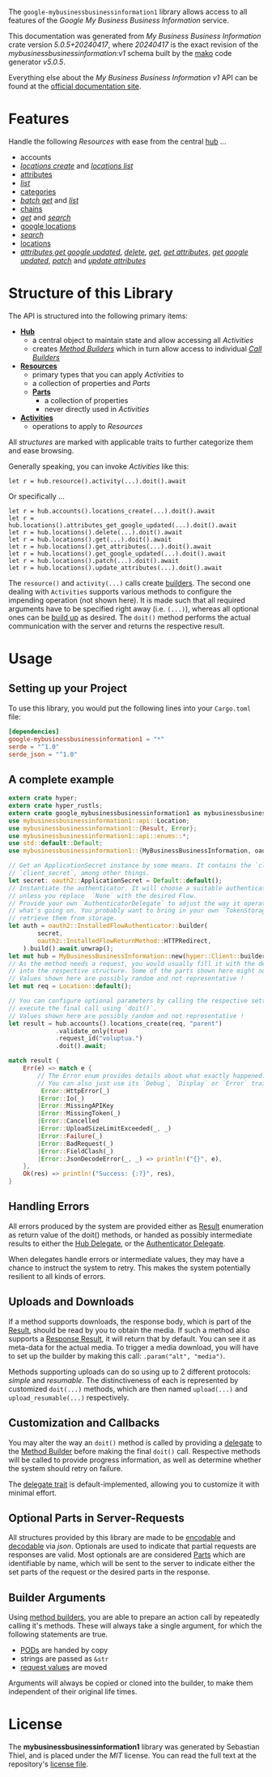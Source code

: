 <!---
DO NOT EDIT !
This file was generated automatically from 'src/generator/templates/api/README.md.mako'
DO NOT EDIT !
-->
The `google-mybusinessbusinessinformation1` library allows access to all features of the *Google My Business Business Information* service.

This documentation was generated from *My Business Business Information* crate version *5.0.5+20240417*, where *20240417* is the exact revision of the *mybusinessbusinessinformation:v1* schema built by the [mako](http://www.makotemplates.org/) code generator *v5.0.5*.

Everything else about the *My Business Business Information* *v1* API can be found at the
[official documentation site](https://developers.google.com/my-business/).
# Features

Handle the following *Resources* with ease from the central [hub](https://docs.rs/google-mybusinessbusinessinformation1/5.0.5+20240417/google_mybusinessbusinessinformation1/MyBusinessBusinessInformation) ...

* accounts
 * [*locations create*](https://docs.rs/google-mybusinessbusinessinformation1/5.0.5+20240417/google_mybusinessbusinessinformation1/api::AccountLocationCreateCall) and [*locations list*](https://docs.rs/google-mybusinessbusinessinformation1/5.0.5+20240417/google_mybusinessbusinessinformation1/api::AccountLocationListCall)
* [attributes](https://docs.rs/google-mybusinessbusinessinformation1/5.0.5+20240417/google_mybusinessbusinessinformation1/api::Attribute)
 * [*list*](https://docs.rs/google-mybusinessbusinessinformation1/5.0.5+20240417/google_mybusinessbusinessinformation1/api::AttributeListCall)
* [categories](https://docs.rs/google-mybusinessbusinessinformation1/5.0.5+20240417/google_mybusinessbusinessinformation1/api::Category)
 * [*batch get*](https://docs.rs/google-mybusinessbusinessinformation1/5.0.5+20240417/google_mybusinessbusinessinformation1/api::CategoryBatchGetCall) and [*list*](https://docs.rs/google-mybusinessbusinessinformation1/5.0.5+20240417/google_mybusinessbusinessinformation1/api::CategoryListCall)
* [chains](https://docs.rs/google-mybusinessbusinessinformation1/5.0.5+20240417/google_mybusinessbusinessinformation1/api::Chain)
 * [*get*](https://docs.rs/google-mybusinessbusinessinformation1/5.0.5+20240417/google_mybusinessbusinessinformation1/api::ChainGetCall) and [*search*](https://docs.rs/google-mybusinessbusinessinformation1/5.0.5+20240417/google_mybusinessbusinessinformation1/api::ChainSearchCall)
* [google locations](https://docs.rs/google-mybusinessbusinessinformation1/5.0.5+20240417/google_mybusinessbusinessinformation1/api::GoogleLocation)
 * [*search*](https://docs.rs/google-mybusinessbusinessinformation1/5.0.5+20240417/google_mybusinessbusinessinformation1/api::GoogleLocationSearchCall)
* [locations](https://docs.rs/google-mybusinessbusinessinformation1/5.0.5+20240417/google_mybusinessbusinessinformation1/api::Location)
 * [*attributes get google updated*](https://docs.rs/google-mybusinessbusinessinformation1/5.0.5+20240417/google_mybusinessbusinessinformation1/api::LocationAttributeGetGoogleUpdatedCall), [*delete*](https://docs.rs/google-mybusinessbusinessinformation1/5.0.5+20240417/google_mybusinessbusinessinformation1/api::LocationDeleteCall), [*get*](https://docs.rs/google-mybusinessbusinessinformation1/5.0.5+20240417/google_mybusinessbusinessinformation1/api::LocationGetCall), [*get attributes*](https://docs.rs/google-mybusinessbusinessinformation1/5.0.5+20240417/google_mybusinessbusinessinformation1/api::LocationGetAttributeCall), [*get google updated*](https://docs.rs/google-mybusinessbusinessinformation1/5.0.5+20240417/google_mybusinessbusinessinformation1/api::LocationGetGoogleUpdatedCall), [*patch*](https://docs.rs/google-mybusinessbusinessinformation1/5.0.5+20240417/google_mybusinessbusinessinformation1/api::LocationPatchCall) and [*update attributes*](https://docs.rs/google-mybusinessbusinessinformation1/5.0.5+20240417/google_mybusinessbusinessinformation1/api::LocationUpdateAttributeCall)




# Structure of this Library

The API is structured into the following primary items:

* **[Hub](https://docs.rs/google-mybusinessbusinessinformation1/5.0.5+20240417/google_mybusinessbusinessinformation1/MyBusinessBusinessInformation)**
    * a central object to maintain state and allow accessing all *Activities*
    * creates [*Method Builders*](https://docs.rs/google-mybusinessbusinessinformation1/5.0.5+20240417/google_mybusinessbusinessinformation1/client::MethodsBuilder) which in turn
      allow access to individual [*Call Builders*](https://docs.rs/google-mybusinessbusinessinformation1/5.0.5+20240417/google_mybusinessbusinessinformation1/client::CallBuilder)
* **[Resources](https://docs.rs/google-mybusinessbusinessinformation1/5.0.5+20240417/google_mybusinessbusinessinformation1/client::Resource)**
    * primary types that you can apply *Activities* to
    * a collection of properties and *Parts*
    * **[Parts](https://docs.rs/google-mybusinessbusinessinformation1/5.0.5+20240417/google_mybusinessbusinessinformation1/client::Part)**
        * a collection of properties
        * never directly used in *Activities*
* **[Activities](https://docs.rs/google-mybusinessbusinessinformation1/5.0.5+20240417/google_mybusinessbusinessinformation1/client::CallBuilder)**
    * operations to apply to *Resources*

All *structures* are marked with applicable traits to further categorize them and ease browsing.

Generally speaking, you can invoke *Activities* like this:

```Rust,ignore
let r = hub.resource().activity(...).doit().await
```

Or specifically ...

```ignore
let r = hub.accounts().locations_create(...).doit().await
let r = hub.locations().attributes_get_google_updated(...).doit().await
let r = hub.locations().delete(...).doit().await
let r = hub.locations().get(...).doit().await
let r = hub.locations().get_attributes(...).doit().await
let r = hub.locations().get_google_updated(...).doit().await
let r = hub.locations().patch(...).doit().await
let r = hub.locations().update_attributes(...).doit().await
```

The `resource()` and `activity(...)` calls create [builders][builder-pattern]. The second one dealing with `Activities`
supports various methods to configure the impending operation (not shown here). It is made such that all required arguments have to be
specified right away (i.e. `(...)`), whereas all optional ones can be [build up][builder-pattern] as desired.
The `doit()` method performs the actual communication with the server and returns the respective result.

# Usage

## Setting up your Project

To use this library, you would put the following lines into your `Cargo.toml` file:

```toml
[dependencies]
google-mybusinessbusinessinformation1 = "*"
serde = "^1.0"
serde_json = "^1.0"
```

## A complete example

```Rust
extern crate hyper;
extern crate hyper_rustls;
extern crate google_mybusinessbusinessinformation1 as mybusinessbusinessinformation1;
use mybusinessbusinessinformation1::api::Location;
use mybusinessbusinessinformation1::{Result, Error};
use mybusinessbusinessinformation1::api::enums::*;
use std::default::Default;
use mybusinessbusinessinformation1::{MyBusinessBusinessInformation, oauth2, hyper, hyper_rustls, chrono, FieldMask};

// Get an ApplicationSecret instance by some means. It contains the `client_id` and
// `client_secret`, among other things.
let secret: oauth2::ApplicationSecret = Default::default();
// Instantiate the authenticator. It will choose a suitable authentication flow for you,
// unless you replace  `None` with the desired Flow.
// Provide your own `AuthenticatorDelegate` to adjust the way it operates and get feedback about
// what's going on. You probably want to bring in your own `TokenStorage` to persist tokens and
// retrieve them from storage.
let auth = oauth2::InstalledFlowAuthenticator::builder(
        secret,
        oauth2::InstalledFlowReturnMethod::HTTPRedirect,
    ).build().await.unwrap();
let mut hub = MyBusinessBusinessInformation::new(hyper::Client::builder().build(hyper_rustls::HttpsConnectorBuilder::new().with_native_roots().unwrap().https_or_http().enable_http1().build()), auth);
// As the method needs a request, you would usually fill it with the desired information
// into the respective structure. Some of the parts shown here might not be applicable !
// Values shown here are possibly random and not representative !
let mut req = Location::default();

// You can configure optional parameters by calling the respective setters at will, and
// execute the final call using `doit()`.
// Values shown here are possibly random and not representative !
let result = hub.accounts().locations_create(req, "parent")
             .validate_only(true)
             .request_id("voluptua.")
             .doit().await;

match result {
    Err(e) => match e {
        // The Error enum provides details about what exactly happened.
        // You can also just use its `Debug`, `Display` or `Error` traits
         Error::HttpError(_)
        |Error::Io(_)
        |Error::MissingAPIKey
        |Error::MissingToken(_)
        |Error::Cancelled
        |Error::UploadSizeLimitExceeded(_, _)
        |Error::Failure(_)
        |Error::BadRequest(_)
        |Error::FieldClash(_)
        |Error::JsonDecodeError(_, _) => println!("{}", e),
    },
    Ok(res) => println!("Success: {:?}", res),
}

```
## Handling Errors

All errors produced by the system are provided either as [Result](https://docs.rs/google-mybusinessbusinessinformation1/5.0.5+20240417/google_mybusinessbusinessinformation1/client::Result) enumeration as return value of
the doit() methods, or handed as possibly intermediate results to either the
[Hub Delegate](https://docs.rs/google-mybusinessbusinessinformation1/5.0.5+20240417/google_mybusinessbusinessinformation1/client::Delegate), or the [Authenticator Delegate](https://docs.rs/yup-oauth2/*/yup_oauth2/trait.AuthenticatorDelegate.html).

When delegates handle errors or intermediate values, they may have a chance to instruct the system to retry. This
makes the system potentially resilient to all kinds of errors.

## Uploads and Downloads
If a method supports downloads, the response body, which is part of the [Result](https://docs.rs/google-mybusinessbusinessinformation1/5.0.5+20240417/google_mybusinessbusinessinformation1/client::Result), should be
read by you to obtain the media.
If such a method also supports a [Response Result](https://docs.rs/google-mybusinessbusinessinformation1/5.0.5+20240417/google_mybusinessbusinessinformation1/client::ResponseResult), it will return that by default.
You can see it as meta-data for the actual media. To trigger a media download, you will have to set up the builder by making
this call: `.param("alt", "media")`.

Methods supporting uploads can do so using up to 2 different protocols:
*simple* and *resumable*. The distinctiveness of each is represented by customized
`doit(...)` methods, which are then named `upload(...)` and `upload_resumable(...)` respectively.

## Customization and Callbacks

You may alter the way an `doit()` method is called by providing a [delegate](https://docs.rs/google-mybusinessbusinessinformation1/5.0.5+20240417/google_mybusinessbusinessinformation1/client::Delegate) to the
[Method Builder](https://docs.rs/google-mybusinessbusinessinformation1/5.0.5+20240417/google_mybusinessbusinessinformation1/client::CallBuilder) before making the final `doit()` call.
Respective methods will be called to provide progress information, as well as determine whether the system should
retry on failure.

The [delegate trait](https://docs.rs/google-mybusinessbusinessinformation1/5.0.5+20240417/google_mybusinessbusinessinformation1/client::Delegate) is default-implemented, allowing you to customize it with minimal effort.

## Optional Parts in Server-Requests

All structures provided by this library are made to be [encodable](https://docs.rs/google-mybusinessbusinessinformation1/5.0.5+20240417/google_mybusinessbusinessinformation1/client::RequestValue) and
[decodable](https://docs.rs/google-mybusinessbusinessinformation1/5.0.5+20240417/google_mybusinessbusinessinformation1/client::ResponseResult) via *json*. Optionals are used to indicate that partial requests are responses
are valid.
Most optionals are are considered [Parts](https://docs.rs/google-mybusinessbusinessinformation1/5.0.5+20240417/google_mybusinessbusinessinformation1/client::Part) which are identifiable by name, which will be sent to
the server to indicate either the set parts of the request or the desired parts in the response.

## Builder Arguments

Using [method builders](https://docs.rs/google-mybusinessbusinessinformation1/5.0.5+20240417/google_mybusinessbusinessinformation1/client::CallBuilder), you are able to prepare an action call by repeatedly calling it's methods.
These will always take a single argument, for which the following statements are true.

* [PODs][wiki-pod] are handed by copy
* strings are passed as `&str`
* [request values](https://docs.rs/google-mybusinessbusinessinformation1/5.0.5+20240417/google_mybusinessbusinessinformation1/client::RequestValue) are moved

Arguments will always be copied or cloned into the builder, to make them independent of their original life times.

[wiki-pod]: http://en.wikipedia.org/wiki/Plain_old_data_structure
[builder-pattern]: http://en.wikipedia.org/wiki/Builder_pattern
[google-go-api]: https://github.com/google/google-api-go-client

# License
The **mybusinessbusinessinformation1** library was generated by Sebastian Thiel, and is placed
under the *MIT* license.
You can read the full text at the repository's [license file][repo-license].

[repo-license]: https://github.com/Byron/google-apis-rsblob/main/LICENSE.md

